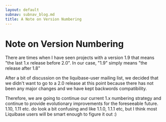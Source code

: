 ```yaml
---
layout: default
subnav: subnav_blog.md
title: A Note on Version Numbering
---
```

# Note on Version Numbering

There are times when I have seen projects with a version 1.9 that means "the last 1.x release before 2.0". In our case, "1.9" simply means "the release after 1.8"


After a bit of discussion on the liquibase-user mailing list, we decided that we didn't want to go to a 2.0 release at this point because there has not been any major changes and we have kept backwords compatibility.


Therefore, we are going to continue our current 1.x numbering strategy and continue to provide evolutionary improvements for the foreseeable future. 1.10, 1.11 etc. do look a bit confusing and like 1.1.0, 1.1.1 etc, but I think most Liquibase users will be smart enough to figure it out :)
